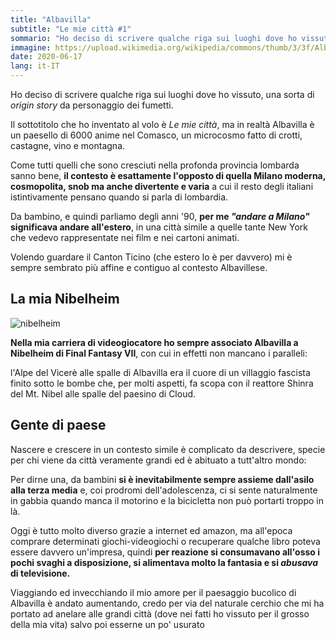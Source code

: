 ```yaml
---
title: "Albavilla"
subtitle: "Le mie città #1"
sommario: "Ho deciso di scrivere qualche riga sui luoghi dove ho vissuto, una sorta di origin story da personaggio dei fumetti"
immagine: https://upload.wikimedia.org/wikipedia/commons/thumb/3/3f/Albavilla-vista_chiesa.JPG/800px-Albavilla-vista_chiesa.JPG
date: 2020-06-17
lang: it-IT
---
```


Ho deciso di scrivere qualche riga sui luoghi dove ho vissuto, una sorta di _origin story_ da personaggio dei fumetti.

Il sottotitolo che ho inventato al volo è _Le mie città_, ma in realtà Albavilla è un paesello di 6000 anime nel Comasco, un microcosmo fatto di crotti, castagne, vino e montagna.

Come tutti quelli che sono cresciuti nella profonda provincia lombarda sanno bene, **il contesto è esattamente l'opposto di quella Milano moderna, cosmopolita, snob ma anche divertente e varia** a cui il resto degli italiani istintivamente pensano quando si parla di lombardia.

Da bambino, e quindi parliamo degli anni '90, **per me _"andare a Milano"_ significava andare all'estero**, in una città simile a quelle tante New York che vedevo rappresentate nei film e nei cartoni animati.

Volendo guardare il Canton Ticino (che estero lo è per davvero) mi è sempre sembrato più affine e contiguo al contesto Albavillese.

## La mia Nibelheim

![nibelheim](https://universalsoluce.com/guides/ffvii/zones/ouest/Nibelheim1.gif)

**Nella mia carriera di videogiocatore ho sempre associato Albavilla a Nibelheim di Final Fantasy VII**, con cui in effetti non mancano i paralleli:

l'Alpe del Vicerè alle spalle di Albavilla era il cuore di un villaggio fascista finito sotto le bombe che, per molti aspetti, fa scopa con il reattore Shinra del Mt. Nibel alle spalle del paesino di Cloud.

## Gente di paese

Nascere e crescere in un contesto simile è complicato da descrivere, specie per chi viene da città veramente grandi ed è abituato a tutt'altro mondo:

Per dirne una, da bambini **si è inevitabilmente sempre assieme dall'asilo alla terza media** e, coi prodromi dell'adolescenza, ci si sente naturalmente in gabbia quando manca il motorino e la bicicletta non può portarti troppo in là.

Oggi è tutto molto diverso grazie a internet ed amazon, ma all'epoca comprare determinati giochi-videogiochi o recuperare qualche libro poteva essere davvero un'impresa, quindi **per reazione si consumavano all'osso i pochi svaghi a disposizione, si alimentava molto la fantasia e si _abusava_ di televisione.**

Viaggiando ed invecchiando il mio amore per il paesaggio bucolico di Albavilla è andato aumentando, credo per via del naturale cerchio che mi ha portato ad anelare alle grandi città (dove nei fatti ho vissuto per il grosso della mia vita) salvo poi esserne un po' usurato